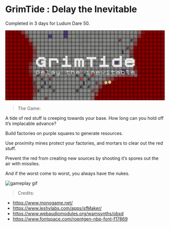 # GrimTide : Delay the Inevitable
Completed in 3 days for Ludum Dare 50. 

![CoverImage](./media/TitleCard.jpg)

> The Game:

A tide of red stuff is creeping towards your base. How long can you hold off it’s implacable advance?

Build factories on purple squares to generate resources.

Use proximity mines protect your factories, and mortars to clear out the red stuff.

Prevent the red from creating new sources by shooting it’s spores out the air with missiles.

And if the worst come to worst, you always have the nukes.

![gameplay gif](./media/gameplay.gif)

> Credits:

* https://www.monogame.net/
* https://www.leshylabs.com/apps/sfMaker/
* https://www.webaudiomodules.org/wamsynths/obxd
* https://www.fontspace.com/roentgen-nbp-font-f17869
